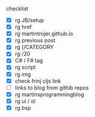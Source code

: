checklist

- [x] rg JB/setup
- [x] rg href
- [x] rg martintrojer.github.io
- [x] rg previous post
- [x] rg \(/CATEGORY
- [x] rg /20
- [x] C# / F# tag
- [x] rg script
- [x] rg img
- [x] check frinj cljs link
- [ ] links to blog from githib repos
- [x] rg martinsprogrammingblog
- [x] rg ul / ol
- [x] rg bsp
